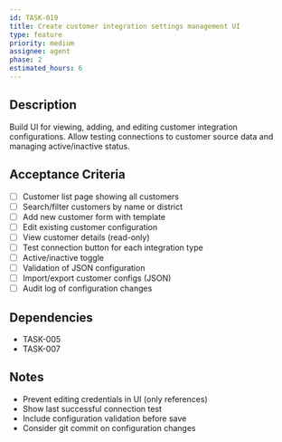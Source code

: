 ```yaml
---
id: TASK-019
title: Create customer integration settings management UI
type: feature
priority: medium
assignee: agent
phase: 2
estimated_hours: 6
---
```


## Description
Build UI for viewing, adding, and editing customer integration configurations. Allow testing connections to customer source data and managing active/inactive status.

## Acceptance Criteria
- [ ] Customer list page showing all customers
- [ ] Search/filter customers by name or district
- [ ] Add new customer form with template
- [ ] Edit existing customer configuration
- [ ] View customer details (read-only)
- [ ] Test connection button for each integration type
- [ ] Active/inactive toggle
- [ ] Validation of JSON configuration
- [ ] Import/export customer configs (JSON)
- [ ] Audit log of configuration changes

## Dependencies
- TASK-005
- TASK-007

## Notes
- Prevent editing credentials in UI (only references)
- Show last successful connection test
- Include configuration validation before save
- Consider git commit on configuration changes
